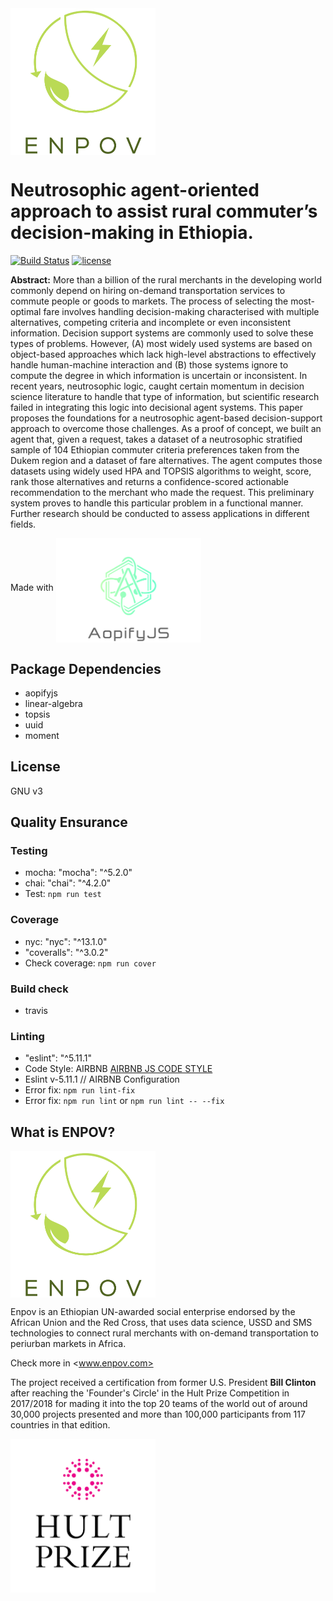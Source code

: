 <img src="./logo2.png" width="232" align="middle" > 

# Neutrosophic agent-oriented approach to assist rural commuter’s decision-making in Ethiopia.
[![Build Status](https://travis-ci.org/patelotech/aopjs.svg?branch=master)](https://travis-ci.org/patelotech/aopjs)
[![license](https://img.shields.io/badge/license-GNUv3-blue.svg)](https://github.com/patelotech/aopifyjs/blob/master/LICENSE.md) 

**Abstract:** More than a billion of the rural merchants in the developing world commonly depend on hiring on-demand transportation services to commute people or goods to markets. The process of selecting the most-optimal fare involves handling decision-making characterised with multiple alternatives, competing criteria and incomplete or even inconsistent information. Decision support systems are commonly used to solve these types of problems. However, (A) most widely used systems are based on object-based approaches which lack high-level abstractions to effectively handle human-machine interaction and (B) those systems ignore to compute the degree in which information is uncertain or inconsistent. In recent years, neutrosophic logic, caught certain momentum in decision science literature to handle that type of information, but scientific research failed in integrating this logic into decisional agent systems. This paper proposes the foundations for a neutrosophic agent-based decision-support approach to overcome those challenges. As a proof of concept, we built an agent that, given a request, takes a dataset of a neutrosophic stratified sample of 104 Ethiopian commuter criteria preferences taken from the Dukem region and a dataset of fare alternatives. The agent computes those datasets using widely used HPA and TOPSIS algorithms to weight, score, rank those alternatives and returns a confidence-scored actionable recommendation to the merchant who made the request. This preliminary system proves to handle this particular problem in a functional manner. Further research should be conducted to assess applications in different fields.

Made with <img src="./logo.png" width="232" align="middle" > 


## Package Dependencies

-   aopifyjs
-   linear-algebra
-   topsis
-   uuid
-   moment

## License

GNU v3


## Quality Ensurance

### Testing
-   mocha: "mocha": "^5.2.0"
-   chai: "chai": "^4.2.0"
-   Test: `npm run test`

### Coverage
-   nyc: "nyc": "^13.1.0"
-   "coveralls": "^3.0.2"
-   Check coverage: `npm run cover`

### Build check
-  travis

### Linting
-   "eslint": "^5.11.1"
-   Code Style: AIRBNB
[AIRBNB JS CODE STYLE](https://dev.mysql.com/doc/ "AIRBNB JS CODE STYLE")
-   Eslint v-5.11.1 // AIRBNB Configuration
-   Error fix: `npm run lint-fix`
-   Error fix:  `npm run lint` or `npm run lint -- --fix`

## What is ENPOV?

<img src="./logo2.png" width="232" align="middle" > 

Enpov is an Ethiopian UN-awarded social enterprise endorsed by the African Union and the Red Cross, that uses data science, USSD and SMS technologies to connect rural merchants with on-demand transportation to periurban markets in Africa.

Check more in <www.enpov.com>

The project received a certification from former U.S. President **Bill Clinton** after reaching the 'Founder's Circle' in the Hult Prize Competition in 2017/2018 for mading it into the top 20 teams of the world out of around 30,000 projects presented and more than 100,000 participants from 117 countries in that edition.

<img src="./logo3.png" width="232" align="middle" > 

